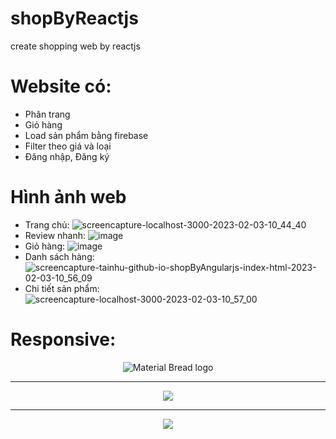 # shopByReactjs
create shopping web by reactjs
# Website có:
 - Phân trang
 - Giỏ hàng
 - Load sản phẩm bằng firebase
 - Filter theo giá và loại
 - Đăng nhập, Đăng ký
 # Hình ảnh web
 - Trang chủ:
![screencapture-localhost-3000-2023-02-03-10_44_40](https://user-images.githubusercontent.com/76104316/216508849-90c68124-384c-4910-b213-d0579f874359.png)
 - Review nhanh:
 ![image](https://user-images.githubusercontent.com/76104316/216508896-65b4b7a8-b328-4d7c-b1a7-467ea63e97f5.png)
 - Giỏ hàng:
![image](https://user-images.githubusercontent.com/76104316/216508988-864a7d07-fb69-4802-b014-98e2302c61c9.png)
 - Danh sách hàng: 
![screencapture-tainhu-github-io-shopByAngularjs-index-html-2023-02-03-10_56_09](https://user-images.githubusercontent.com/76104316/216509135-31bf9a38-b3ec-498d-b288-3180af2b1853.png)
 - Chi tiết sản phẩm:
![screencapture-localhost-3000-2023-02-03-10_57_00](https://user-images.githubusercontent.com/76104316/216509235-d9a1a576-57f9-475d-9a89-13d20062df28.png)
# Responsive:
<p align="center">
    <img src="https://user-images.githubusercontent.com/76104316/216510358-110c897e-c409-4c3d-b393-f5dd3358eebc.png" alt="Material Bread logo">
</p>
   <hr/>
<p align="center">
  <img src="https://user-images.githubusercontent.com/76104316/216510965-1a84a987-93d7-4e1f-9898-c5927088fd9c.png" />
 </p>
   <hr/>
<p align="center">
  <img src="https://user-images.githubusercontent.com/76104316/216510771-4f75ab3a-93dc-47d1-9c24-f67e4694c2be.png" />
 </p>
